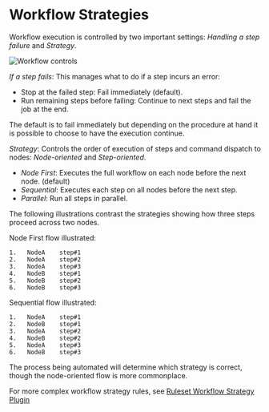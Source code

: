 # Workflow Strategies 

Workflow execution is controlled by two important settings: _Handling a
step failure_ and _Strategy_.

![Workflow controls](/assets/img/fig0401.png)

_If a step fails_: This manages what to do if a step incurs an error:

- Stop at the failed step: Fail immediately (default).
- Run remaining steps before failing: Continue to next steps and fail the job at the end.

The default is to fail immediately but depending on the procedure at
hand it is possible to choose to have the execution continue.

_Strategy_: Controls the order of execution of steps and command
dispatch to nodes: _Node-oriented_ and _Step-oriented_.

- _Node First_: Executes the full workflow on each node before the
  next node. (default)
- _Sequential_: Executes each step on all nodes before the next
  step.
- _Parallel_: Run all steps in parallel.

The following illustrations contrast the strategies showing how three
steps proceed across two nodes.

Node First flow illustrated:

```
1.   NodeA    step#1
2.   NodeA    step#2
3.   NodeA    step#3
4.   NodeB    step#1
5.   NodeB    step#2
6.   NodeB    step#3
```

Sequential flow illustrated:

```
1.   NodeA    step#1
2.   NodeB    step#1
3.   NodeA    step#2
4.   NodeB    step#2
5.   NodeA    step#3
6.   NodeB    step#3  
```

The process being automated will determine which strategy is
correct, though the node-oriented flow is more commonplace.

For more complex workflow strategy rules, see [Ruleset Workflow Strategy Plugin](/manual/jobs/workflow-strategies/ruleset.md)